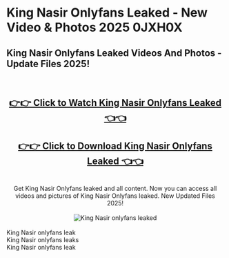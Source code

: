 # King Nasir Onlyfans Leaked - New Video & Photos 2025 0JXH0X

<h2>King Nasir Onlyfans Leaked Videos And Photos - Update Files 2025!</h2>
<br>
<div align="center">
<h2><a href="https://ulove.online/aps_408" rel="nofollow">👉👉 Click to Watch King Nasir Onlyfans Leaked 👈👈</a></h2>
<h2><a href="https://ulove.online/aps_408" rel="nofollow">👉👉 Click to Download King Nasir Onlyfans Leaked 👈👈</a></h2>
<br>
Get King Nasir Onlyfans leaked and all content. Now you can access all videos and pictures of King Nasir Onlyfans leaked. New Updated Files 2025!
<br>
<br>
<a href="https://ulove.online/aps_408" rel="nofollow" data-target="animated-image.originalLink"><img src="https://i.imgur.com/dJHk4Zq.gif)" alt="King Nasir onlyfans leaked" style="max-width: 100%; display: inline-block;" data-target="animated-image.originalImage"></a>
</div>
<br>
King Nasir onlyfans leak<br>
King Nasir onlyfans leaks<br>
King Nasir onlyfans leak